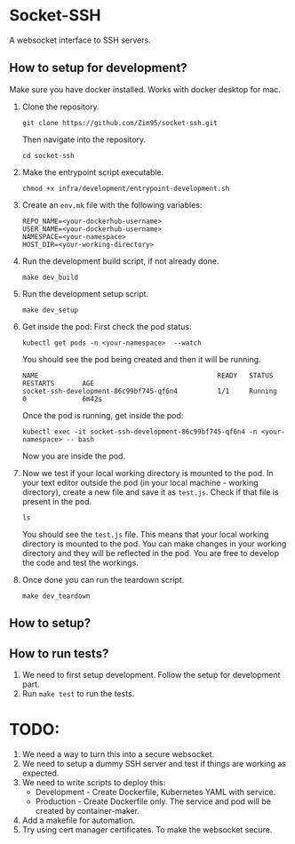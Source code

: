# Socket-SSH
A websocket interface to SSH servers.


## How to setup for development?
Make sure you have docker installed. Works with docker desktop for mac.
1. Clone the repository.
    ```
    git clone https://github.com/Zim95/socket-ssh.git
    ```
    Then navigate into the repository.
    ```
    cd socket-ssh
    ```

2. Make the entrypoint script executable.
    ```
    chmod +x infra/development/entrypoint-development.sh
    ```

3. Create an `env.mk` file with the following variables:
    ```
    REPO_NAME=<your-dockerhub-username>
    USER_NAME=<your-dockerhub-username>
    NAMESPACE=<your-namespace>
    HOST_DIR=<your-working-directory>
    ```

4. Run the development build script, if not already done.
    ```
    make dev_build
    ```

5. Run the development setup script.
    ```
    make dev_setup
    ```

6. Get inside the pod:
    First check the pod status:
    ```
    kubectl get pods -n <your-namespace>  --watch
    ```
    You should see the pod being created and then it will be running.
    ```
    NAME                                             READY   STATUS    RESTARTS       AGE
    socket-ssh-development-86c99bf745-qf6n4          1/1     Running   0              6m42s
    ```
    Once the pod is running, get inside the pod:
    ```
    kubectl exec -it socket-ssh-development-86c99bf745-qf6n4 -n <your-namespace> -- bash
    ```
    Now you are inside the pod.

7. Now we test if your local working directory is mounted to the pod.
    In your text editor outside the pod (in your local machine - working directory), create a new file and save it as `test.js`. Check if that file is present in the pod.
    ```
    ls
    ```
    You should see the `test.js` file.
    This means that your local working directory is mounted to the pod. You can make changes in your working directory and they will be reflected in the pod.
    You are free to develop the code and test the workings.

8. Once done you can run the teardown script.
    ```
    make dev_teardown
    ```


## How to setup?


## How to run tests?
1. We need to first setup development. Follow the setup for development part.
2. Run `make test` to run the tests.




# TODO:
1. We need a way to turn this into a secure websocket.
2. We need to setup a dummy SSH server and test if things are working as expected.
3. We need to write scripts to deploy this:
    - Development - Create Dockerfile, Kubernetes YAML with service.
    - Production - Create Dockerfile only. The service and pod will be created by container-maker.
4. Add a makefile for automation.
5. Try using cert manager certificates. To make the websocket secure.